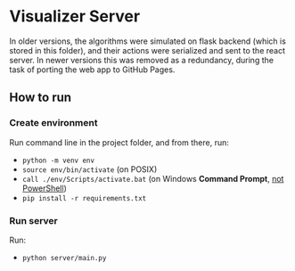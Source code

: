 # Visualizer Server

In older versions, the algorithms were simulated on flask backend (which is stored in this folder), and their actions were serialized and sent to the react server. In newer versions this was removed as a redundancy, during the task of porting the web app to GitHub Pages.

## How to run

### Create environment

Run command line in the project folder, and from there, run:

- `python -m venv env `
- `source env/bin/activate` (on POSIX)
- `call ./env/Scripts/activate.bat` (on Windows **Command Prompt**, <ins>not PowerShell</ins>)
- `pip install -r requirements.txt`

### Run server

Run:

- `python server/main.py`